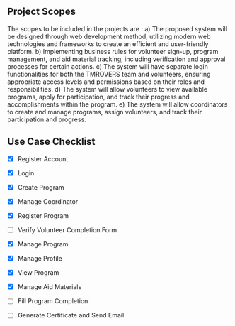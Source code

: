 ## Project Scopes
The scopes to be included in the projects are :
a) The proposed system will be designed through web development method,
utilizing modern web technologies and frameworks to create an efficient and
user-friendly platform.
b) Implementing business rules for volunteer sign-up, program management, and
aid material tracking, including verification and approval processes for certain
actions.
c) The system will have separate login functionalities for both the TMROVERS
team and volunteers, ensuring appropriate access levels and permissions based
on their roles and responsibilities.
d) The system will allow volunteers to view available programs, apply for
participation, and track their progress and accomplishments within the
program.
e) The system will allow coordinators to create and manage programs, assign
volunteers, and track their participation and progress.

## Use Case Checklist

- [x]  Register Account
- [x]  Login
- [x]  Create Program
- [x]  Manage Coordinator
- [x]  Register Program
- [ ]  Verify Volunteer Completion Form

- [x]  Manage Program
- [x]  Manage Profile
- [x]  View Program
- [x]  Manage Aid Materials
- [ ]  Fill Program Completion
- [ ]  Generate Certificate and Send Email
